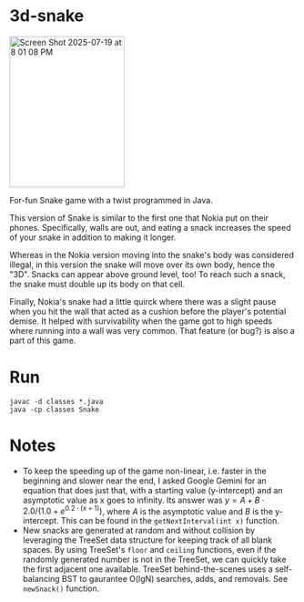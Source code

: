 # 3d-snake

<img width="202" height="265" alt="Screen Shot 2025-07-19 at 8 01 08 PM" src="https://github.com/user-attachments/assets/744b576b-c8de-445a-b11d-c711b21dfa68" />

For-fun Snake game with a twist programmed in Java.

This version of Snake is similar to the first one that Nokia put on their phones. Specifically, walls are out, and eating a snack increases the speed of your snake in addition to making it longer.

Whereas in the Nokia version moving into the snake's body was considered illegal, in this version the snake will move over its own body, hence the "3D". Snacks can appear above ground level, too! To reach such a snack, the snake must double up its body on that cell. 

Finally, Nokia's snake had a little quirck where there was a slight pause when you hit the wall that acted as a cushion before the player's potential demise. It helped with survivability when the game got to high speeds where running into a wall was very common. That feature (or bug?) is also a part of this game. 

# Run
```
javac -d classes *.java
java -cp classes Snake
```

# Notes
- To keep the speeding up of the game non-linear, i.e. faster in the beginning and slower near the end, I asked Google Gemini for an equation that does just that, with a starting value (y-intercept) and an asymptotic value as x goes to infinity. Its answer was $y = A + B \cdot 2.0 / (1.0 + e^{0.2 \cdot (x + 1)})$, where $A$ is the asymptotic value and $B$ is the y-intercept. This can be found in the `getNextInterval(int x)` function.
- New snacks are generated at random and without collision by leveraging the TreeSet data structure for keeping track of all blank spaces. By using TreeSet's `floor` and `ceiling` functions, even if the randomly generated number is not in the TreeSet, we can quickly take the first adjacent one available. TreeSet behind-the-scenes uses a self-balancing BST to gaurantee O(lgN) searches, adds, and removals. See `newSnack()` function.
